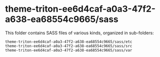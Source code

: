 # theme-triton-ee6d4caf-a0a3-47f2-a638-ea68554c9665/sass

This folder contains SASS files of various kinds, organized in sub-folders:

    theme-triton-ee6d4caf-a0a3-47f2-a638-ea68554c9665/sass/etc
    theme-triton-ee6d4caf-a0a3-47f2-a638-ea68554c9665/sass/src
    theme-triton-ee6d4caf-a0a3-47f2-a638-ea68554c9665/sass/var
